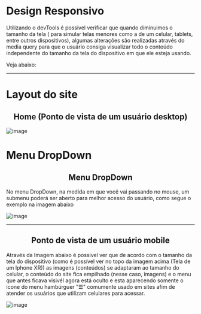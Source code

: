 # Design Responsivo

Utilizando o devTools é possivel verificar que quando diminuimos o tamanho da tela ( para simular telas menores como a de um celular, tablets, entre outros dispositivos), algumas alterações são realizadas através do media query para que o usuário consiga visualizar todo o conteúdo independente do tamanho da tela do dispositivo em que ele esteja usando.

Veja abaixo:
<hr>

# Layout do site
<b><h2 align="center">Home (Ponto de vista de um usuário desktop)</h2></b>

![image](https://user-images.githubusercontent.com/73304785/224509200-2527f810-ce1e-46f0-98a8-e04ba7fab9e9.png)

# Menu DropDown
<b><h2 align="center">Menu DropDown</h2></b>

No menu DropDown, na medida em que você vai passando no mouse, um submenu poderá ser aberto para melhor acesso do usuário, como segue o exemplo na imagem abaixo

![image](https://user-images.githubusercontent.com/73304785/224509301-bcd67751-7dc1-43ac-94db-698bde722224.png)

<hr>


<b><h2 align="center">Ponto de vista de um usuário mobile</h2></b>

Através da Imagem abaixo é possivel ver que de acordo com o tamanho da tela do dispositivo (como é possível ver no topo da imagem acima (Tela de um Iphone XR)) as imagens (conteúdos) se adaptaram ao tamanho do celular, o conteúdo do site fica empilhado (nesse caso, imagens) e o menu que antes ficava visivél agora está oculto e esta aparecendo somente o icone do menu hambúrguer "☰" comumente usado em sites afim de atender os usuários que utilizam celulares para acessar.

![image](https://user-images.githubusercontent.com/73304785/229551774-02d24311-fa28-451a-86a0-86a3b542d552.png)










